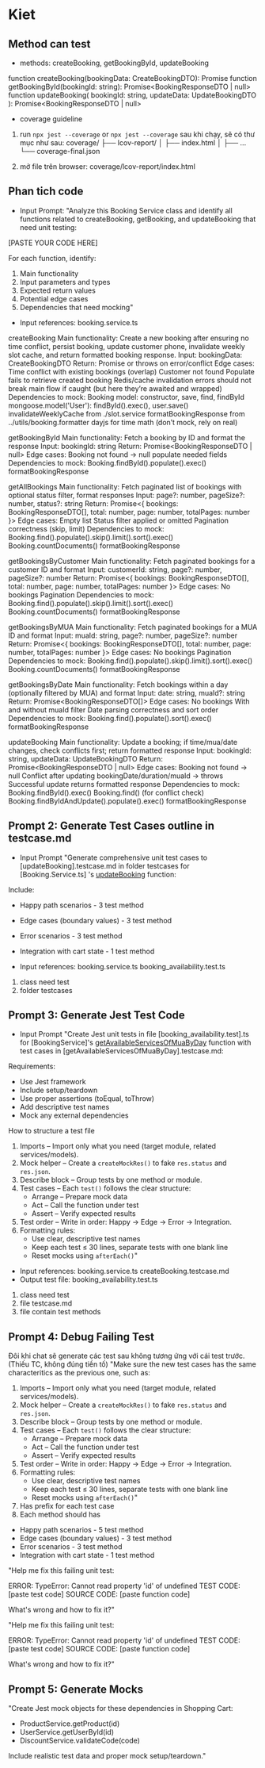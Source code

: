 # Kiet

## Method can test

- methods:
  createBooking, getBookingById, updateBooking

function createBooking(bookingData: CreateBookingDTO): Promise<BookingResponseDTO>
function getBookingById(bookingId: string): Promise<BookingResponseDTO | null>
function updateBooking(
bookingId: string,
updateData: UpdateBookingDTO
): Promise<BookingResponseDTO | null>

- coverage guideline

1. run `npx jest --coverage` or `npx jest --coverage`
   sau khi chạy, sẽ có thư mục như sau:
   coverage/
   ├── lcov-report/
   │ ├── index.html
   │ ├── ...
   └── coverage-final.json

2. mở file trên browser: coverage/lcov-report/index.html

## Phan tich code

- Input Prompt:
  "Analyze this Booking Service class and identify all functions related to createBooking, getBooking, and updateBooking that need unit testing:

[PASTE YOUR CODE HERE]

For each function, identify:

1. Main functionality
2. Input parameters and types
3. Expected return values
4. Potential edge cases
5. Dependencies that need mocking"

- Input references:
  booking.service.ts

createBooking
Main functionality: Create a new booking after ensuring no time conflict, persist booking, update customer phone, invalidate weekly slot cache, and return formatted booking response.
Input: bookingData: CreateBookingDTO
Return: Promise<BookingResponseDTO> or throws on error/conflict
Edge cases:
Time conflict with existing bookings (overlap)
Customer not found
Populate fails to retrieve created booking
Redis/cache invalidation errors should not break main flow if caught (but here they’re awaited and wrapped)
Dependencies to mock:
Booking model: constructor, save, find, findById
mongoose.model('User'): findById().exec(), user.save()
invalidateWeeklyCache from ./slot.service
formatBookingResponse from ../utils/booking.formatter
dayjs for time math (don’t mock, rely on real)

getBookingById
Main functionality: Fetch a booking by ID and format the response
Input: bookingId: string
Return: Promise<BookingResponseDTO | null>
Edge cases:
Booking not found -> null
populate needed fields
Dependencies to mock:
Booking.findById().populate().exec()
formatBookingResponse

getAllBookings
Main functionality: Fetch paginated list of bookings with optional status filter, format responses
Input: page?: number, pageSize?: number, status?: string
Return: Promise<{ bookings: BookingResponseDTO[], total: number, page: number, totalPages: number }>
Edge cases:
Empty list
Status filter applied or omitted
Pagination correctness (skip, limit)
Dependencies to mock:
Booking.find().populate().skip().limit().sort().exec()
Booking.countDocuments()
formatBookingResponse

getBookingsByCustomer
Main functionality: Fetch paginated bookings for a customer ID and format
Input: customerId: string, page?: number, pageSize?: number
Return: Promise<{ bookings: BookingResponseDTO[], total: number, page: number, totalPages: number }>
Edge cases:
No bookings
Pagination
Dependencies to mock:
Booking.find().populate().skip().limit().sort().exec()
Booking.countDocuments()
formatBookingResponse

getBookingsByMUA
Main functionality: Fetch paginated bookings for a MUA ID and format
Input: muaId: string, page?: number, pageSize?: number
Return: Promise<{ bookings: BookingResponseDTO[], total: number, page: number, totalPages: number }>
Edge cases:
No bookings
Pagination
Dependencies to mock:
Booking.find().populate().skip().limit().sort().exec()
Booking.countDocuments()
formatBookingResponse

getBookingsByDate
Main functionality: Fetch bookings within a day (optionally filtered by MUA) and format
Input: date: string, muaId?: string
Return: Promise<BookingResponseDTO[]>
Edge cases:
No bookings
With and without muaId filter
Date parsing correctness and sort order
Dependencies to mock:
Booking.find().populate().sort().exec()
formatBookingResponse

updateBooking
Main functionality: Update a booking; if time/mua/date changes, check conflicts first; return formatted response
Input: bookingId: string, updateData: UpdateBookingDTO
Return: Promise<BookingResponseDTO | null>
Edge cases:
Booking not found -> null
Conflict after updating bookingDate/duration/muaId -> throws
Successful update returns formatted response
Dependencies to mock:
Booking.findById().exec()
Booking.find() (for conflict check)
Booking.findByIdAndUpdate().populate().exec()
formatBookingResponse

## Prompt 2: Generate Test Cases outline in testcase.md

- Input Prompt
  "Generate comprehensive unit test cases to [updateBooking].testcase.md in folder testcases for [Booking.Service.ts] 's [updateBooking]() function:

Include:

- Happy path scenarios - 3 test method
- Edge cases (boundary values) - 3 test method
- Error scenarios - 3 test method
- Integration with cart state - 1 test method

- Input references:
  booking.service.ts
  booking_availability.test.ts

1. class need test
2. folder testcases

## Prompt 3: Generate Jest Test Code

- Input Prompt
  "Create Jest unit tests in file [booking_availability.test].ts for [BookingService]'s [getAvailableServicesOfMuaByDay]() function with test cases in [getAvailableServicesOfMuaByDay].testcase.md:

Requirements:

- Use Jest framework
- Include setup/teardown
- Use proper assertions (toEqual, toThrow)
- Add descriptive test names
- Mock any external dependencies

How to structure a test file

1. Imports – Import only what you need (target module, related services/models).
2. Mock helper – Create a `createMockRes()` to fake `res.status` and `res.json`.
3. Describe block – Group tests by one method or module.
4. Test cases – Each `test()` follows the clear structure:
   - Arrange – Prepare mock data
   - Act – Call the function under test
   - Assert – Verify expected results
5. Test order – Write in order: Happy → Edge → Error → Integration.
6. Formatting rules:
   - Use clear, descriptive test names
   - Keep each test ≤ 30 lines, separate tests with one blank line
   - Reset mocks using `afterEach()`"

- Input references:
  booking.service.ts
  createBooking.testcase.md
- Output test file:
  booking_availability.test.ts

1. class need test
2. file testcase.md
3. file contain test methods

## Prompt 4: Debug Failing Test

Đôi khi chat sẽ generate các test sau không tương ứng với cái test trước. (Thiếu TC, không đúng tiền tố)
"Make sure the new test cases has the same characteritics as the previous one, such as:

1. Imports – Import only what you need (target module, related services/models).
2. Mock helper – Create a `createMockRes()` to fake `res.status` and `res.json`.
3. Describe block – Group tests by one method or module.
4. Test cases – Each `test()` follows the clear structure:
   - Arrange – Prepare mock data
   - Act – Call the function under test
   - Assert – Verify expected results
5. Test order – Write in order: Happy → Edge → Error → Integration.
6. Formatting rules:
   - Use clear, descriptive test names
   - Keep each test ≤ 30 lines, separate tests with one blank line
   - Reset mocks using `afterEach()`"
7. Has prefix for each test case
8. Each method should has

- Happy path scenarios - 5 test method
- Edge cases (boundary values) - 3 test method
- Error scenarios - 3 test method
- Integration with cart state - 1 test method

"Help me fix this failing unit test:

ERROR: TypeError: Cannot read property 'id' of undefined
TEST CODE: [paste test code]
SOURCE CODE: [paste function code]

What's wrong and how to fix it?"

"Help me fix this failing unit test:

ERROR: TypeError: Cannot read property 'id' of undefined
TEST CODE: [paste test code]
SOURCE CODE: [paste function code]

What's wrong and how to fix it?"

## Prompt 5: Generate Mocks

"Create Jest mock objects for these dependencies in Shopping Cart:

- ProductService.getProduct(id)
- UserService.getUserById(id)
- DiscountService.validateCode(code)

Include realistic test data and proper mock setup/teardown."
